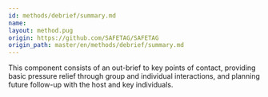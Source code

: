 ```yaml
---
id: methods/debrief/summary.md
name: 
layout: method.pug
origin: https://github.com/SAFETAG/SAFETAG
origin_path: master/en/methods/debrief/summary.md
---
```


This component consists of an out-brief to key points of contact, providing basic pressure relief through group and individual interactions, and planning future follow-up with the host and key individuals.


